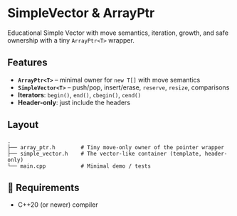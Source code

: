 # SimpleVector & ArrayPtr 

Educational Simple Vector with move semantics, iteration, growth, and safe ownership with a tiny `ArrayPtr<T>` wrapper.

## Features

- **`ArrayPtr<T>`** – minimal owner for `new T[]` with move semantics
- **`SimpleVector<T>`** – push/pop, insert/erase, `reserve`, `resize`, comparisons
- **Iterators**: `begin()`, `end()`, `cbegin()`, `cend()`
- **Header-only**: just include the headers

## Layout

```
.
├── array_ptr.h        # Tiny move-only owner of the pointer wrapper
├── simple_vector.h    # The vector-like container (template, header-only)
└── main.cpp           # Minimal demo / tests
```
## 🔧 Requirements

- C++20 (or newer) compiler 

